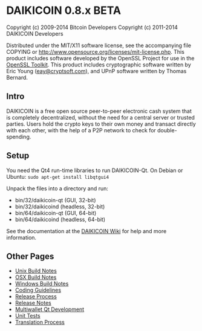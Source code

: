 DAIKICOIN 0.8.x BETA
====================

Copyright (c) 2009-2014 Bitcoin Developers
Copyright (c) 2011-2014 DAIKICOIN Developers

Distributed under the MIT/X11 software license, see the accompanying
file COPYING or http://www.opensource.org/licenses/mit-license.php.
This product includes software developed by the OpenSSL Project for use in the [OpenSSL Toolkit](http://www.openssl.org/). This product includes
cryptographic software written by Eric Young ([eay@cryptsoft.com](mailto:eay@cryptsoft.com)), and UPnP software written by Thomas Bernard.


Intro
---------------------
DAIKICOIN is a free open source peer-to-peer electronic cash system that is
completely decentralized, without the need for a central server or trusted
parties.  Users hold the crypto keys to their own money and transact directly
with each other, with the help of a P2P network to check for double-spending.


Setup
---------------------
You need the Qt4 run-time libraries to run DAIKICOIN-Qt. On Debian or Ubuntu:
	`sudo apt-get install libqtgui4`

Unpack the files into a directory and run:

- bin/32/daikicoin-qt (GUI, 32-bit)
- bin/32/daikicoind (headless, 32-bit)
- bin/64/daikicoin-qt (GUI, 64-bit)
- bin/64/daikicoind (headless, 64-bit)

See the documentation at the [DAIKICOIN Wiki](http://daikicoin.info)
for help and more information.


Other Pages
---------------------
- [Unix Build Notes](build-unix.md)
- [OSX Build Notes](build-osx.md)
- [Windows Build Notes](build-msw.md)
- [Coding Guidelines](coding.md)
- [Release Process](release-process.md)
- [Release Notes](release-notes.md)
- [Multiwallet Qt Development](multiwallet-qt.md)
- [Unit Tests](unit-tests.md)
- [Translation Process](translation_process.md)
